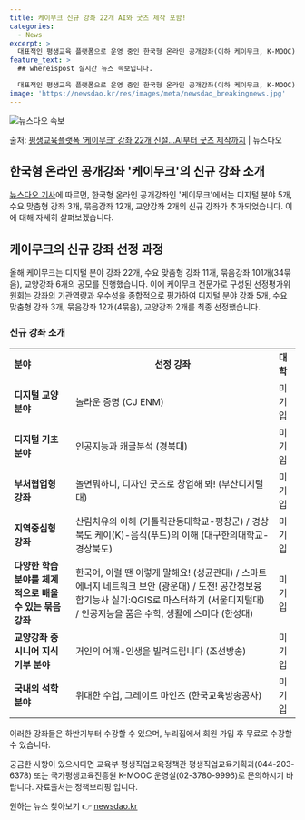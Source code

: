 ```yaml
---
title: 케이무크 신규 강좌 22개 AI와 굿즈 제작 포함!
categories:
  - News
excerpt: >
  대표적인 평생교육 플랫폼으로 운영 중인 한국형 온라인 공개강좌(이하 케이무크, K-MOOC)에 디지털 분야 …
feature_text: >
  ## whereispost 실시간 뉴스 속보입니다.

  대표적인 평생교육 플랫폼으로 운영 중인 한국형 온라인 공개강좌(이하 케이무크, K-MOOC)에 디지털 분야 …
image: 'https://newsdao.kr/res/images/meta/newsdao_breakingnews.jpg'
---
```


![뉴스다오 속보](https://newsdao.kr/res/images/meta/newsdao_breakingnews.jpg)

<p>출처: <a href="https://newsdao.kr/3663" rel="dofollow">평생교육플랫폼 ‘케이무크’ 강좌 22개 신설…AI부터 굿즈 제작까지</a> | 뉴스다오</p>

<h2>한국형 온라인 공개강좌 '케이무크'의 신규 강좌 소개</h2>

<p data-ke-size="size16"><a href="https://newsdao.kr/3663">뉴스다오 기사</a>에 따르면, 한국형 온라인 공개강좌인 '케이무크'에서는 디지털 분야 5개, 수요 맞춤형 강좌 3개, 묶음강좌 12개, 교양강좌 2개의 신규 강좌가 추가되었습니다. 이에 대해 자세히 살펴보겠습니다.</p>


<h2 data-ke-size="size26">케이무크의 신규 강좌 선정 과정</h2>

<p data-ke-size="size16">올해 케이무크는 디지털 분야 강좌 22개, 수요 맞춤형 강좌 11개, 묶음강좌 101개(34묶음), 교양강좌 6개의 공모를 진행했습니다. 이에 케이무크 전문가로 구성된 선정평가위원회는 강좌의 기관역량과 우수성을 종합적으로 평가하여 디지털 분야 강좌 5개, 수요 맞춤형 강좌 3개, 묶음강좌 12개(4묶음), 교양강좌 2개를 최종 선정했습니다.</p>

<h3>신규 강좌 소개</h3>

<table>
  <tr>
    <td><b>분야</b></td>
    <td style="text-align: center; height: 17px;"><b>선정 강좌</b></td>
    <td><b>대학</b></td>
  </tr>
  <tr>
    <td><b>디지털 교양 분야</b></td>
    <td>놀라운 증명 (CJ ENM)</td>
    <td>미기입</td>
  </tr>
  <tr>
    <td><b>디지털 기초 분야</b></td>
    <td>인공지능과 캐글분석 (경북대)</td>
    <td>미기입</td>
  </tr>
  <tr>
    <td><b>부처협업형 강좌</b></td>
    <td>놀면뭐하니, 디자인 굿즈로 창업해 봐! (부산디지털대)</td>
    <td>미기입</td>
  </tr>
  <tr>
    <td><b>지역중심형 강좌</b></td>
    <td>산림치유의 이해 (가톨릭관동대학교-평창군) / 경상북도 케이(K)-음식(푸드)의 이해 (대구한의대학교-경상북도)</td>
    <td>미기입</td>
  </tr>
  <tr>
    <td><b>다양한 학습 분야를 체계적으로 배울 수 있는 묶음 강좌</b></td>
    <td>한국어, 이럴 땐 이렇게 말해요! (성균관대) / 스마트에너지 네트워크 보안 (광운대) / 도전! 공간정보융합기능사 실기:QGIS로 마스터하기 (서울디지털대) / 인공지능을 품은 수학, 생활에 스미다 (한성대)</td>
    <td>미기입</td>
  </tr>
  <tr>
    <td><b>교양강좌 중 시니어 지식기부 분야</b></td>
    <td>거인의 어깨-인생을 빌려드립니다 (조선방송)</td>
    <td>미기입</td>
  </tr>
  <tr>
    <td><b>국내외 석학 분야</b></td>
    <td>위대한 수업, 그레이트 마인즈 (한국교육방송공사)</td>
    <td>미기입</td>
  </tr>
</table>

<p data-ke-size="size16">이러한 강좌들은 하반기부터 수강할 수 있으며, 누리집에서 회원 가입 후 무료로 수강할 수 있습니다.</p>

<p data-ke-size="size16">궁금한 사항이 있으시다면 교육부 평생직업교육정책관 평생직업교육기획과(044-203-6378) 또는 국가평생교육진흥원 K-MOOC 운영실(02-3780-9996)로 문의하시기 바랍니다. 자료출처는 정책브리핑 입니다.</p> 

원하는 뉴스 찾아보기 👉 <a href="https://newsdao.kr" rel="dofollow">newsdao.kr</a>


